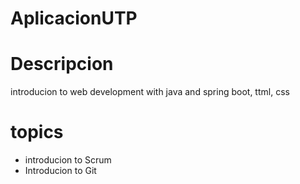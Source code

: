 # AplicacionUTP 

# Descripcion
introducion to web development with java and spring boot, ttml, css

# topics 
- introducion to Scrum
- Introducion to Git

    